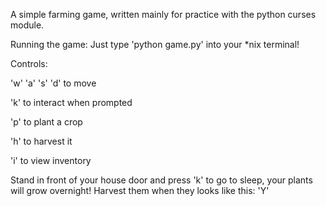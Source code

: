 A simple farming game, written mainly for practice with the python curses module.

Running the game:
Just type 'python game.py' into your *nix terminal!

Controls:

'w' 'a' 's' 'd' to move

'k' to interact when prompted

'p' to plant a crop

'h' to harvest it

'i' to view inventory

Stand in front of your house door and press 'k' to go to sleep, your plants will grow overnight! Harvest them when they looks like this: 'Y'
